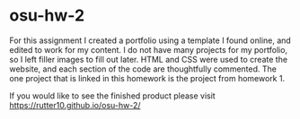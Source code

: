 # osu-hw-2
For this assignment I created a portfolio using a template I found online, and edited to work for my content. I do not have many projects for my portfolio, so I left filler images to fill out later. HTML and CSS were used to create the website, and each section of the code are thoughtfully commented. The one project that is linked in this homework is the project from homework 1.

If you would like to see the finished product please visit https://rutter10.github.io/osu-hw-2/
